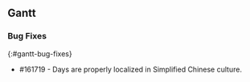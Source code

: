 ## Gantt

### Bug Fixes
{:#gantt-bug-fixes}


*  \#161719 - Days are properly localized in Simplified Chinese culture. 

 

